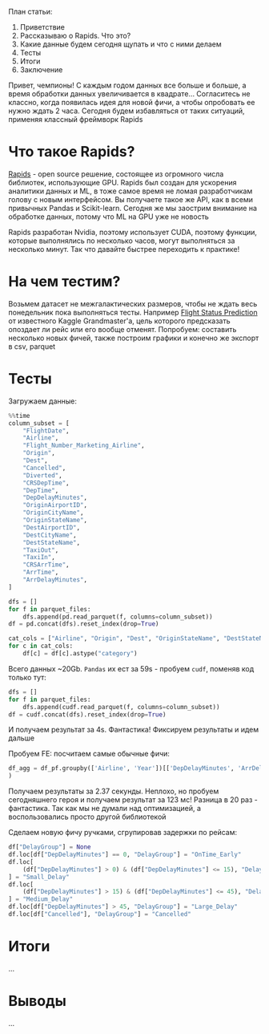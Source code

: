 План статьи:
1. Приветствие
2. Рассказываю о Rapids. Что это?
3. Какие данные будем сегодня щупать и что с ними делаем
4. Тесты
5. Итоги
6. Заключение

Привет, чемпионы! С каждым годом данных все больше и больше, а время обработки данных увеличивается в квадрате... Согласитесь не классно, когда появилась идея для новой фичи, а чтобы опробовать ее нужно ждать 2 часа. Сегодня будем избавляться от таких ситуаций, применяя классный фреймворк Rapids

# Что такое Rapids?
[Rapids](https://docs.rapids.ai/) - open source решение, состоящее из огромного числа библиотек, использующие GPU. Rapids был создан для ускорения аналитики данных и ML, в тоже самое время не ломая разработчикам голову с новым интерфейсом. Вы получаете такое же API, как в всеми привычных Pandas и Scikit-learn. Сегодня же мы заострим внимание на обработке данных, потому что ML на GPU уже не новость

Rapids разработан Nvidia, поэтому использует CUDA, поэтому функции, которые выполнялись по несколько часов, могут выполняться за несколько минут. Так что давайте быстрее переходить к практике!

# На чем тестим?
Возьмем датасет не межгалактических размеров, чтобы не ждать весь понедельник пока выполняться тесты. Например [Flight Status Prediction](https://www.kaggle.com/datasets/robikscube/flight-delay-dataset-20182022) от известного Kaggle Grandmaster'а, цель которого предсказать опоздает ли рейс или его вообще отменят. Попробуем: составить несколько новых фичей, также построим графики и конечно же экспорт в csv, parquet

# Тесты

Загружаем данные:
```python
%%time
column_subset = [
    "FlightDate",
    "Airline",
    "Flight_Number_Marketing_Airline",
    "Origin",
    "Dest",
    "Cancelled",
    "Diverted",
    "CRSDepTime",
    "DepTime",
    "DepDelayMinutes",
    "OriginAirportID",
    "OriginCityName",
    "OriginStateName",
    "DestAirportID",
    "DestCityName",
    "DestStateName",
    "TaxiOut",
    "TaxiIn",
    "CRSArrTime",
    "ArrTime",
    "ArrDelayMinutes",
]

dfs = []
for f in parquet_files:
    dfs.append(pd.read_parquet(f, columns=column_subset))
df = pd.concat(dfs).reset_index(drop=True)

cat_cols = ["Airline", "Origin", "Dest", "OriginStateName", "DestStateName"]
for c in cat_cols:
    df[c] = df[c].astype("category")
```
Всего данных ~20Gb. `Pandas`  их ест за 59s - пробуем `cudf`, поменяв код только тут:
```python
dfs = []
for f in parquet_files:
    dfs.append(cudf.read_parquet(f, columns=column_subset))
df = cudf.concat(dfs).reset_index(drop=True)
```
И получаем результат за 4s. Фантастика! Фиксируем результаты и идем дальше

Пробуем FE: посчитаем самые обычные фичи:
```python
df_agg = df_pf.groupby(['Airline', 'Year'])[['DepDelayMinutes', 'ArrDelayMinutes']].agg(															 ['mean', 'sum', 'max']
)
```
Получаем результаты за 2.37 секунды. Неплохо, но пробуем сегодняшнего героя и получаем результат за 123 мс! Разница в 20 раз - фантастика. Так как мы не думали над оптимизацией, а воспользовались просто другой библиотекой 

Сделаем новую фичу ручками, сгрупировав задержки по рейсам:
```python
df["DelayGroup"] = None
df.loc[df["DepDelayMinutes"] == 0, "DelayGroup"] = "OnTime_Early"
df.loc[
    (df["DepDelayMinutes"] > 0) & (df["DepDelayMinutes"] <= 15), "DelayGroup"
] = "Small_Delay"
df.loc[
    (df["DepDelayMinutes"] > 15) & (df["DepDelayMinutes"] <= 45), "DelayGroup"
] = "Medium_Delay"
df.loc[df["DepDelayMinutes"] > 45, "DelayGroup"] = "Large_Delay"
df.loc[df["Cancelled"], "DelayGroup"] = "Cancelled"
```

# Итоги

...
# Выводы

...